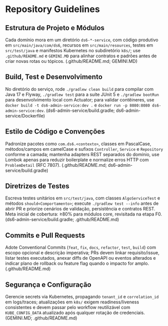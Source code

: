 # Repository Guidelines

## Estrutura de Projeto e Módulos
Cada domínio mora em um diretório `ds6-*-service`, com código produtivo em `src/main/java/com/ds6`, recursos em `src/main/resources`, testes em `src/test/java` e manifestos Kubernetes no subdiretório `k8s/`; use `.github/README.md` e `GEMINI.MD` para alinhar contratos e padrões antes de criar novas rotas ou tópicos. (.github/README.md; GEMINI.MD)

## Build, Test e Desenvolvimento
No diretório do serviço, rode `./gradlew clean build` para compilar com Java 17 e Flyway, `./gradlew test` para a suíte JUnit 5 e `./gradlew bootRun` para desenvolvimento local com Actuator; para validar contêineres, use `docker build -t ds6-admin-service:dev .` e `docker run -p 8080:8080 ds6-admin-service:dev`. (ds6-admin-service/build.gradle; ds6-admin-service/Dockerfile)

## Estilo de Código e Convenções
Padronize pacotes como `com.ds6.<contexto>`, classes em PascalCase, métodos/campos em camelCase e sufixos `Controller`, `Service` e `Repository` conforme a camada; mantenha adapters REST separados do domínio, use Lombok apenas para reduzir boilerplate e normalize erros HTTP com `ProblemDetail` (RFC 7807). (.github/README.md; ds6-admin-service/build.gradle)

## Diretrizes de Testes
Escreva testes unitários em `src/test/java`, com classes `AlgoServiceTest` e métodos `should<Comportamento>`; execute `./gradlew test --info` antes de abrir PR e priorize cenários de validação, persistência e contratos REST. Meta inicial de cobertura: ≥80% para módulos core, revisitada na etapa F0. (ds6-admin-service/build.gradle; .github/README.md)

## Commits e Pull Requests
Adote Conventional Commits (`feat`, `fix`, `docs`, `refactor`, `test`, `build`) com escopo opcional e descrição imperativa; PRs devem linkar requisito/issue, listar testes executados, anexar diffs de OpenAPI ou eventos alterados e indicar plano de rollback ou feature flag quando o impacto for amplo. (.github/README.md)

## Segurança e Configuração
Gerencie secrets via Kubernetes, propagando `tenant_id` e `correlation_id` em logs/traces; atualizações em `k8s/` exigem readiness/liveness consistentes e devem passar pelo workflow reutilizável com `KUBE_CONFIG_DATA` atualizado após qualquer rotação de credenciais. (GEMINI.MD; .github/README.md)

